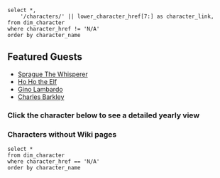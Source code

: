 ```characters
select *,
    '/characters/' || lower_character_href[7:] as character_link,
from dim_character
where character_href != 'N/A'
order by character_name
```

## Featured Guests

* [Sprague The Whisperer](sprague_the_whisperer)
* [Ho Ho the Elf](ho_ho_the_elf)
* [Gino Lambardo](gino_lombardo)
* [Charles Barkley](charles_barkley)

### Click the character below to see a detailed yearly view

<DataTable data="{characters}" link=character_link search="true">
    <Column id="character_name" />
</DataTable>

### Characters without Wiki pages

```unregistered_characters
select *
from dim_character
where character_href == 'N/A'
order by character_name
```

<DataTable data="{unregistered_characters}" search="true">
    <Column id="character_name" />
</DataTable>